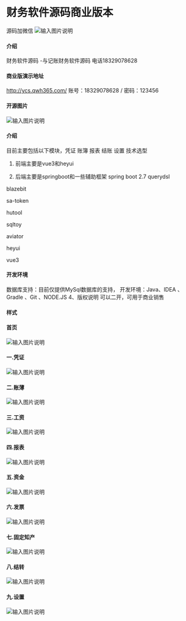 # 财务软件源码商业版本
源码加微信
![输入图片说明](c2e56bb00086efbc2ff9b17ca50f30e.png)
#### 介绍
财务软件源码 -与记账财务软件源码 电话18329078628
#### 商业版演示地址
http://ycs.qwh365.com/
账号：18329078628 / 密码：123456
#### 开源图片
![输入图片说明](%E5%BC%80%E6%BA%90%E5%9B%BE%E7%89%87.jpg)
#### 介绍
目前主要包括以下模块，凭证 账簿 报表 结账 设置
技术选型
1. 前端主要是vue3和heyui

2. 后端主要是springboot和一些辅助框架
spring boot 2.7
querydsl

blazebit

sa-token

hutool

sqltoy

aviator

heyui

vue3


#### 开发环境

数据库支持：目前仅提供MySql数据库的支持，
开发环境：Java、IDEA 、Gradle 、Git 、NODE.JS
4、版权说明
可以二开，可用于商业销售

#### 样式
#### 首页
![输入图片说明](%E9%A6%96%E9%A1%B5.png)
#### 一.凭证
![输入图片说明](%E5%87%AD%E8%AF%81.png)
#### 二.账薄
![输入图片说明](%E8%B4%A6%E8%96%84.png)
#### 三.工资
![输入图片说明](%E5%B7%A5%E8%B5%84.png)
#### 四.报表
![输入图片说明](%E6%8A%A5%E8%A1%A8.png)
#### 五.资金
![输入图片说明](%E8%B5%84%E9%87%91.png)
#### 六.发票
![输入图片说明](%E5%8F%91%E7%A5%A8.png)
#### 七.固定知产
![输入图片说明](%E5%9B%BA%E5%AE%9A%E7%9F%A5%E4%BA%A7.png)
#### 八.结转
![输入图片说明](%E6%9C%9F%E6%9C%AB%E7%BB%93%E8%BD%AC.png)
#### 九.设置
![输入图片说明](%E8%AE%BE%E7%BD%AE.png)
